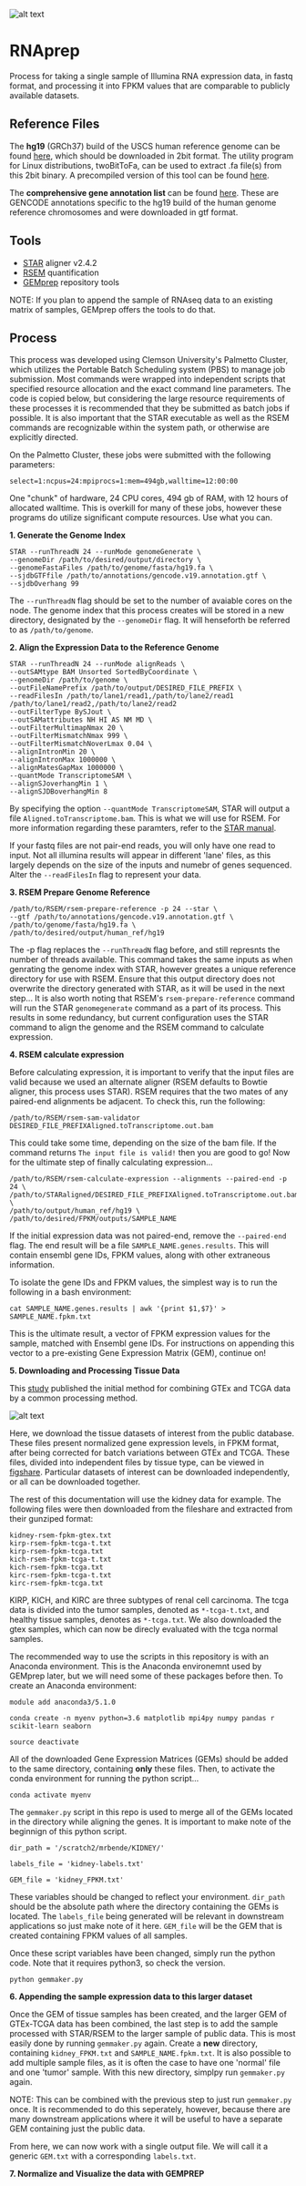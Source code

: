 ![alt text](https://github.com/mrbende/RNAprep/blob/master/Clemson.png?style=centerme)

# RNAprep
Process for taking a single sample of Illumina RNA expression data, in fastq format, and processing it into FPKM values that are comparable to publicly available datasets.

## Reference Files
The **hg19** (GRCh37) build of the USCS human reference genome can be found [here](http://hgdownload.cse.ucsc.edu/goldenPath/hg19/bigZips/), which should be downloaded in 2bit format. The utility program for Linux distributions, twoBitToFa, can be used to extract .fa file(s) from this 2bit binary. A precompiled version of this tool can be found [here](http://hgdownload.soe.ucsc.edu/admin/exe/linux.x86_64/).

The **comprehensive gene annotation list** can be found [here](http://ftp.ebi.ac.uk/pub/databases/gencode/Gencode_human/release_19). These are GENCODE annotations specific to the hg19 build of the human genome reference chromosomes and were downloaded in gtf format. 

## Tools
* [STAR](https://github.com/alexdobin/STAR/releases/tag/STAR_2.4.2a) aligner v2.4.2
* [RSEM](https://github.com/deweylab/RSEM) quantification
* [GEMprep](https://github.com/SystemsGenetics/GEMprep) repository tools

NOTE: If you plan to append the sample of RNAseq data to an existing matrix of samples, GEMprep offers the tools to do that. 

## Process
This process was developed using Clemson University's Palmetto Cluster, which utilizes the Portable Batch Scheduling system (PBS) to manage job submission. Most commands were wrapped into independent scripts that specified resource allocation and the exact command line parameters. The code is copied below, but considering the large resource requirements of these processes it is recommended that they be submitted as batch jobs if possible. It is also important that the STAR executable as well as the RSEM commands are recognizable within the system path, or otherwise are explicitly directed.

On the Palmetto Cluster, these jobs were submitted with the following parameters:

```
select=1:ncpus=24:mpiprocs=1:mem=494gb,walltime=12:00:00
```
One "chunk" of hardware, 24 CPU cores, 494 gb of RAM, with 12 hours of allocated walltime. This is overkill for many of these jobs, however these programs do utilize significant compute resources. Use what you can.

**1. Generate the Genome Index**
```
STAR --runThreadN 24 --runMode genomeGenerate \
--genomeDir /path/to/desired/output/directory \
--genomeFastaFiles /path/to/genome/fasta/hg19.fa \
--sjdbGTFfile /path/to/annotations/gencode.v19.annotation.gtf \
--sjdbOverhang 99
```
The `--runThreadN` flag should be set to the number of avaiable cores on the node. The genome index that this process creates will be stored in a new directory, designated by the `--genomeDir` flag. It will henseforth be referred to as `/path/to/genome`.

**2. Align the Expression Data to the Reference Genome**
```
STAR --runThreadN 24 --runMode alignReads \
--outSAMtype BAM Unsorted SortedByCoordinate \
--genomeDir /path/to/genome \
--outFileNamePrefix /path/to/output/DESIRED_FILE_PREFIX \
--readFilesIn /path/to/lane1/read1,/path/to/lane2/read1 /path/to/lane1/read2,/path/to/lane2/read2
--outFilterType BySJout \
--outSAMattributes NH HI AS NM MD \
--outFilterMultimapNmax 20 \
--outFilterMismatchNmax 999 \
--outFilterMismatchNoverLmax 0.04 \
--alignIntronMin 20 \
--alignIntronMax 1000000 \
--alignMatesGapMax 1000000 \
--quantMode TranscriptomeSAM \
--alignSJoverhangMin 1 \
--alignSJDBoverhangMin 8 
```
By specifying the option  `--quantMode TranscriptomeSAM`, STAR will output a file `Aligned.toTranscriptome.bam`. This is what we will use for RSEM. For more information regarding these paramters, refer to the [STAR manual](http://labshare.cshl.edu/shares/gingeraslab/www-data/dobin/STAR/STAR.posix/doc/STARmanual.pdf).

If your fastq files are not pair-end reads, you will only have one read to input. Not all illumina results will appear in different 'lane' files, as this largely depends on the size of the inputs and numebr of genes sequenced. Alter the `--readFilesIn` flag to represent your data.

**3. RSEM Prepare Genome Reference**
```
/path/to/RSEM/rsem-prepare-reference -p 24 --star \
--gtf /path/to/annotations/gencode.v19.annotation.gtf \
/path/to/genome/fasta/hg19.fa \
/path/to/desired/output/human_ref/hg19
```
The -p flag replaces the `--runThreadN` flag before, and still represnts the number of threads available. This command takes the same inputs as when genrating the genome index with STAR, however greates a unique reference directory for use with RSEM. Ensure that this output directory does not overwrite the directory generated with STAR, as it will be used in the next step... 
It is also worth noting that RSEM's `rsem-prepare-reference` command will run the STAR `genomegenerate` command as a part of its process. This results in some redundancy, but current configuration uses the STAR command to align the genome and the RSEM command to calculate expression. 

**4. RSEM calculate expression**

Before calculating expression, it is important to verify that the input files are valid because we used an alternate aligner (RSEM defaults to Bowtie aligner, this process uses STAR). RSEM requires that the two mates of any paired-end alignments be adjacent. To check this, run the following:
```
/path/to/RSEM/rsem-sam-validator DESIRED_FILE_PREFIXAligned.toTranscriptome.out.bam
```
This could take some time, depending on the size of the bam file. If the command returns `The input file is valid!` then you are good to go! Now for the ultimate step of finally calculating expression...

```
/path/to/RSEM/rsem-calculate-expression --alignments --paired-end -p 24 \
/path/to/STARaligned/DESIRED_FILE_PREFIXAligned.toTranscriptome.out.bam \
/path/to/output/human_ref/hg19 \
/path/to/desired/FPKM/outputs/SAMPLE_NAME
```
If the initial expression data was not paired-end, remove the `--paired-end` flag. The end result will be a file `SAMPLE_NAME.genes.results`. This will contain ensembl gene IDs, FPKM values, along with other extraneous information. 

To isolate the gene IDs and FPKM values, the simplest way is to run the following in a bash environment:
```
cat SAMPLE_NAME.genes.results | awk '{print $1,$7}' > SAMPLE_NAME.fpkm.txt
```

This is the ultimate result, a vector of FPKM expression values for the sample, matched with Ensembl gene IDs. For instructions on appending this vector to a pre-existing Gene Expression Matrix (GEM), continue on!

**5. Downloading and Processing Tissue Data**

This [study](https://www.nature.com/articles/sdata201861) published the initial method for combining GTEx and TCGA data by a common processing method.

![alt text](https://github.com/mrbende/RNAprep/blob/master/Process.jpg "Processing Method")

Here, we download the tissue datasets of interest from the public database. These files present normalized gene expression levels, in FPKM format, after being corrected for batch variations between GTEx and TCGA. These files, divided into independent files by tissue type, can be viewed in [figshare](https://figshare.com/articles/Data_record_3/5330593). Particular datasets of interest can be downloaded independently, or all can be downloaded together.

The rest of this documentation will use the kidney data for example. The following files were then downloaded from the fileshare and extracted from their gunziped format:
```
kidney-rsem-fpkm-gtex.txt
kirp-rsem-fpkm-tcga-t.txt
kirp-rsem-fpkm-tcga.txt
kich-rsem-fpkm-tcga-t.txt
kich-rsem-fpkm-tcga.txt
kirc-rsem-fpkm-tcga-t.txt
kirc-rsem-fpkm-tcga.txt
```

KIRP, KICH, and KIRC are three subtypes of renal cell carcinoma. The tcga data is divided into the tumor samples, denoted as `*-tcga-t.txt`, and healthy tissue samples, denotes as `*-tcga.txt`. We also downloaded the gtex samples, which can now be direcly evaluated with the tcga normal samples. 

The recommended way to use the scripts in this repository is with an Anaconda environment. This is the Anaconda environemnt used by GEMprep later, but we will need some of these packages before then. To create an Anaconda environment:

```
module add anaconda3/5.1.0

conda create -n myenv python=3.6 matplotlib mpi4py numpy pandas r scikit-learn seaborn

source deactivate
```

All of the downloaded Gene Expression Matrices (GEMs) should be added to the same directory, containing **only** these files. Then, to activate the conda environment for running the python script...

```
conda activate myenv
```

The `gemmaker.py` script in this repo is used to merge all of the GEMs located in the directory while aligning the genes. It is important to make note of the beginnign of this python script.

```
dir_path = '/scratch2/mrbende/KIDNEY/'

labels_file = 'kidney-labels.txt'

GEM_file = 'kidney_FPKM.txt'
```

These variables should be changed to reflect your environment. `dir_path` should be the absolute path where the directory containing the GEMs is located. The `labels_file` being generated will be relevant in downstream applications so just make note of it here. `GEM_file` will be the GEM that is created containing FPKM values of all samples.

Once these script variables have been changed, simply run the python code. Note that it requires python3, so check the version.

```
python gemmaker.py
```

**6. Appending the sample expression data to this larger dataset**

Once the GEM of tissue samples has been created, and the larger GEM of GTEx-TCGA data has been combined, the last step is to add the sample processed with STAR/RSEM to the larger sample of public data. This is most easily done by running `gemmaker.py` again. Create a **new** directory, containing `kidney_FPKM.txt` and `SAMPLE_NAME.fpkm.txt`. It is also possible to add multiple sample files, as it is often the case to have one 'normal' file and one 'tumor' sample. With this new directory, simplpy run `gemmaker.py` again.

NOTE: This can be combined with the previous step to just run `gemmaker.py` once. It is recommended to do this seperately, however, because there are many downstream applications where it will be useful to have a separate GEM containing just the public data. 

From here, we can now work with a single output file. We will call it a generic `GEM.txt` with a corresponding `labels.txt`. 

**7. Normalize and Visualize the data with GEMPREP**
